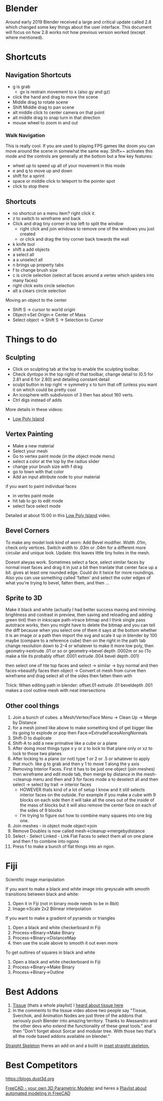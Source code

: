 # Blender #

Around early 2019 Blender received a large and critical update called 2.8 which changed some key things about the user interface.  This document will focus on how 2.8 works not how previous version worked (except where mentioned).

# Shortcuts # 

## Navigation Shortcuts ##
* g is grab
	* gx is restrain movement to x (also gy and gz)
* click the hand and drag to move the scene
* Middle drag to rotate scene
* Shift Middle drag to pan scene
* alt middle click to center camera on that point
* alt middle drag to snap turn in that direction
* mouse wheel to zoom in and out

### Walk Navigation ###
This is really cool. If you are used to playing FPS games like doom you can move around the scene in somewhat the same way.  Shift+~ activates this mode and the controls are generally at the bottom but a few key features:
* wheel up to speed up all of your movement in this mode
* e and q to move up and down
* shift for a sprint
* space or middle click to teleport to the pointer spot
* click to stop there


## Shortcuts ##
* no shortcut on a menu item?  right click it.
* z to switch to wireframe and back
* Click and drag tiny corner in top left to split the window
	* right click and join windows to remove one of the windows you just created
	* or click and drag the tiny corner back towards the wall
* k knife tool
* shift a add objects
* a select all
* a a unselect all
* n brings up property tabs
* f to change brush size
* c is circle selection (select all faces around a vertex which spiders into many faces)
* 	right click exits circle selection
* 	alt a clears circle selection

Moving an object to the center
* Shift S -> cursor to world origin
* Object->Set Origin-> Center of Mass
* Select object -> Shift S -> Selection to Cursor



# Things to do #

## Sculpting ##
* Click on sculpting tab at the top to enable the sculpting toolbar.
* Check dyntopo in the top right of that toolbar, change detail to (0.5 for 2.81 and 6 for 2.80) and detailing constant detail
* sculpt button in top right -> symmetry x to turn that off (unless you want it on which could be pretty cool
* An icosphere with subdivision of 3 then has about 160 verts.
* Ctrl digs instead of adds

More details in these videos:
* [Low Poly Island](https://www.youtube.com/watch?v=0lj643VmTsg) 


## Vertex Painting ##

* Make a new material
* Select your mesh
* Go to vertex paint mode (in the object mode menu)
* select a color at the top by the radius slider
* change your brush size with f drag
* go to town with that color
* Add an input attribute node to your material


if you want to paint individual faces

* in vertex paint mode
* hit tab to go to edit mode
* select face select mode



Detailed at about 15:00 in this 
[Low Poly Island](https://www.youtube.com/watch?v=0lj643VmTsg) video.


## Bevel Corners ##
To make any model look kind of worn: Add Bevel modifier.  Width .01m, check only vertices.  Switch width to .03m or .04m for a different more circular and unique look.  Update: this leaves little tiny holes in the mesh.  

Doesnt alwyas work. Sometimes select a face, select similar faces by normal inset faces and drag it in just a bit then tranlate that center face up a bit.  gives at least one rounded edge.  Could do it twice for more roundings.  Also you can use something called 'fatten' and select the outer edges of what you're trying to bevel, fatten them, and then ...

## Sprite to 3D ##
Make it black and white (actually I had better success maxing and minniing brightness and contrast in preview, then saving and reloading and adding green tint) then in inkscape path->trace bitmap and I think single pass autotrace works, then you might have to delete the bitmap and you can tell the diff because when you select one of them it says at the bottom whether it is an image or a path
then import the svg and scale it up in blender by 100 maybe (compare to a reference cube) then on the right in the path tab change resolution down to 2-4 or whatever to make it more low poly, 
then geometry->extrude .01 or so or geometry->bevel depth .0002m or so (To make a tile its probably offset .0001 extrude .004 bevel depth .001)

then select one of hte top faces and select -> similar -> byy normal and then faces->beautify faces
then object -> Convert ot mesh from curve then wireframe and drag select all of the sides then fatten them with 

Triick: When editing path in blender: offset.01 extrude .01 beveldepth .001 makes a cool outline mesh with neat intersections

## Other cool things ##
1. Join a bunch of cubes.  a Mesh/Vertex/Face Menu -> Clean Up -> Merge by Distance
2. for a mesh joined like above to make something kind of get bigger like its going to explode or pop then Face->ExtrudeFacesAlongNormals
3. Shift-D to duplicate
4. Shift-A to add a new primative like a cube or a plane
5. After doing most things type x y or z to lock to that plane only or xz to lock to those two planes
6. After locking to a plane (or not) type 1 or 2 or .5 or whatever to apply that much.  like g to grab and then y 1 to move 1 along the y axis
7. Removing Interior Faces.  First it has to be just one object (join meshes) then wireframe and edit mode tab, then merge by distance in the mesh->cleanup menu and then and 3 for faces mode a to deselect all and then select -> select by trait -> interior faces  
	* HOWEVER thats kind of a lot of setup I know and it still selects interior faces on the outside.  For example if you make a cube with 9 blocks on each side then it will take all the ones out of the inside of the mass of blocks but it will also remove the center face on each of the sides of 9 blocks
	* I'm trying to figure out how to combine many squares into one big one.  
8. Join meshes - in object mode object->join
9. Remove Doubles is now called mesh->cleanup->mergebydistance 
10. Select - Select Linked - Link Flat Faces to select them all on one plane and then f to combine into ngons
11. Press f to make a bunch of flat things into an ngon.  



# Fiji #
Scientific image manipulation

If you want to make a black and white image into greyscale with smooth transitions between black and white:

1. Open it in Fiji (not in binary mode needs to be in 8bit)
2. Image->Scale  2x2 Bilinear interpolation

If you want to make a gradient of pyramids or triangles

1. Open a black and white checkerboard in Fiji
2. Process->Binary->Make Binary
3. Process->Binary->DistanceMap
4. then use the scale above to smooth it out even more

To get outlines of squares in black and white
1. Open a black and white checkerboard in Fiji
2. Process->Binary->Make Binary
3. Process->Binary->Outline


# Best Addons #
1. [Tissue](https://www.youtube.com/watch?v=pVNYyJeLGZI&list=PLJThqQUeIsPTsFMYNoPpqfUQbi8AJh1Ii) (thats a whole playlist) I [heard about tissue here](https://www.youtube.com/watch?v=R5_2pyISN2c&t=240)
2. In the comments to the tissue video above two people say "Tissue, Sverchok, and Animation Nodes are just three of the addons that seriously push Blender into amazing territory. Thanks to  Alessandro and the other devs who extend the functionality of these great tools." and then "Don't forget about Sorcar and modular tree. With those two that's all the node based addons available on blender."


[Straight Skeleton](https://www.blendernation.com/2020/05/23/free-blender-add-on-straight-skeleton/) theres an add on and a builtt in [inset straight skeleton.](https://archive.blender.org/wiki/index.php/Extensions:2.6/Py/Scripts/Modeling/Inset-Polygon/)



# Best Competitors #
https://blogs.dust3d.org

[FreeCAD - your own 3D Parametric Modeler](https://www.freecadweb.org)  and heres a [Playlist about automated modeling in FreeCAD](https://www.youtube.com/watch?v=9EzxiwjKzTQ&list=PLJThqQUeIsPTw-SQeY595Kpz_xQeZxz4o)
